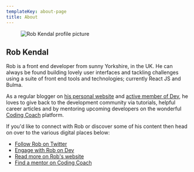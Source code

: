 ```yaml
---
templateKey: about-page
title: About 
---
```


<div class="media about-avatar">
<figure class="media-left">

![Rob Kendal profile picture](/img/robkendal.jpg)   

</figure>

<div className="media-content">

## Rob Kendal

Rob is a front end developer from sunny Yorkshire, in the UK. He can always be found building lovely user interfaces and tackling challenges using a suite of front end tools and technologies; currently React JS and Bulma.

As a regular blogger on [his personal website](htps://robkendal.co.uk) and [active member of Dev](https://dev.to/kendalmintcode), he loves to give back to the development community via tutorials, helpful career articles and by mentoring 
upcoming developers on the wonderful [Coding Coach](https://codingcoach.io) platform. 

If you'd like to connect with Rob or discover some of his content then head on over to the various digital places below:

- [Follow Rob on Twitter](https://twitter.com/kendalmindcode)
- [Engage with Rob on Dev](https://dev.to/kendalmintcode)
- [Read more on Rob's website](https://robkendal.co.uk)
- [Find a mentor on Coding Coach](https://codingcoach.io)

</div>
</div>
